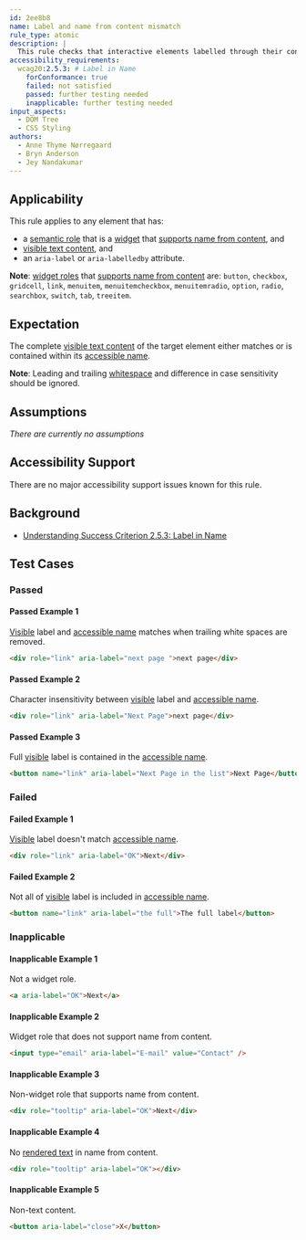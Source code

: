 ```yaml
---
id: 2ee8b8
name: Label and name from content mismatch
rule_type: atomic
description: |
  This rule checks that interactive elements labelled through their content have their visible label as part of their accessible name.
accessibility_requirements:
  wcag20:2.5.3: # Label in Name
    forConformance: true
    failed: not satisfied
    passed: further testing needed
    inapplicable: further testing needed
input_aspects:
  - DOM Tree
  - CSS Styling
authors:
  - Anne Thyme Nørregaard
  - Bryn Anderson
  - Jey Nandakumar
---
```


## Applicability

This rule applies to any element that has:

- a [semantic role](#semantic-role) that is a [widget](https://www.w3.org/TR/wai-aria-1.1/#widget_roles) that [supports name from content](https://www.w3.org/TR/wai-aria-1.1/#namefromcontent), and
- [visible text content](#visible-text-content), and
- an `aria-label` or `aria-labelledby` attribute.

**Note**: [widget roles](https://www.w3.org/TR/wai-aria-1.1/#widget_roles) that [supports name from content](https://www.w3.org/TR/wai-aria-1.1/#namefromcontent) are: `button`, `checkbox`, `gridcell`, `link`, `menuitem`, `menuitemcheckbox`, `menuitemradio`, `option`, `radio`, `searchbox`, `switch`, `tab`, `treeitem`.

## Expectation

The complete [visible text content](#visible-text-content) of the target element either matches or is contained within its [accessible name][].

**Note**: Leading and trailing [whitespace](#whitespace) and difference in case sensitivity should be ignored.

## Assumptions

_There are currently no assumptions_

## Accessibility Support

There are no major accessibility support issues known for this rule.

## Background

- [Understanding Success Criterion 2.5.3: Label in Name](https://www.w3.org/WAI/WCAG21/Understanding/label-in-name.html)

## Test Cases

### Passed

#### Passed Example 1

[Visible][] label and [accessible name][] matches when trailing white spaces are removed.

```html
<div role="link" aria-label="next page ">next page</div>
```

#### Passed Example 2

Character insensitivity between [visible][] label and [accessible name][].

```html
<div role="link" aria-label="Next Page">next page</div>
```

#### Passed Example 3

Full [visible][] label is contained in the [accessible name][].

```html
<button name="link" aria-label="Next Page in the list">Next Page</button>
```

### Failed

#### Failed Example 1

[Visible][] label doesn't match [accessible name][].

```html
<div role="link" aria-label="OK">Next</div>
```

#### Failed Example 2

Not all of [visible][] label is included in [accessible name][].

```html
<button name="link" aria-label="the full">The full label</button>
```

### Inapplicable

#### Inapplicable Example 1

Not a widget role.

```html
<a aria-label="OK">Next</a>
```

#### Inapplicable Example 2

Widget role that does not support name from content.

```html
<input type="email" aria-label="E-mail" value="Contact" />
```

#### Inapplicable Example 3

Non-widget role that supports name from content.

```html
<div role="tooltip" aria-label="OK">Next</div>
```

#### Inapplicable Example 4

No [rendered text](#rendered-text) in name from content.

```html
<div role="tooltip" aria-label="OK"></div>
```

#### Inapplicable Example 5

Non-text content.

```html
<button aria-label="close">X</button>
```

[accessible name]: #accessible-name "Definition of accessible name"
[visible]: #visible "Definition of visible"